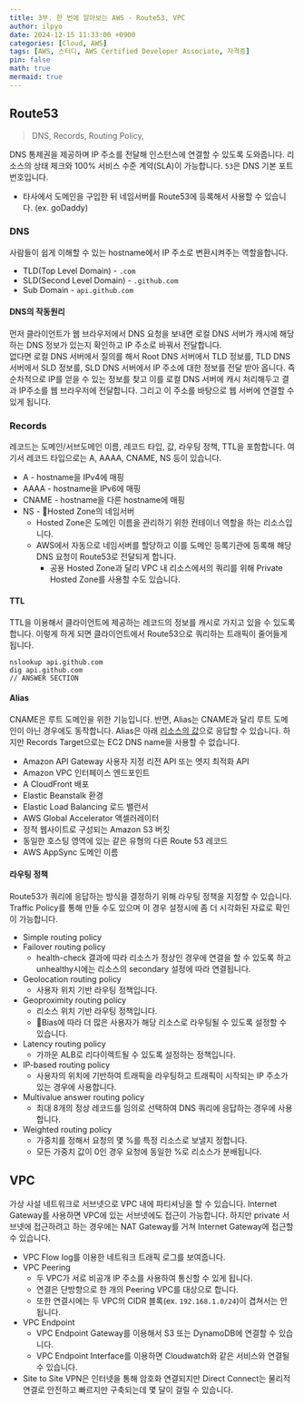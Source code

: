 ```yaml
---
title: 3부. 한 번에 알아보는 AWS - Route53, VPC
author: ilpyo
date: 2024-12-15 11:33:00 +0900
categories: [Cloud, AWS]
tags: [AWS, 스터디, AWS Certified Developer Associate, 자격증]
pin: false
math: true
mermaid: true
---
```


## Route53
> DNS, Records, Routing Policy,

DNS 통제권을 제공하며 IP 주소를 전달해 인스턴스에 연결할 수 있도록 도와줍니다. 리소스의 상태 체크와 100% 서비스 수준 계약(SLA)이 가능합니다. `53`은 DNS 기본 포트번호입니다.
- 타사에서 도메인을 구입한 뒤 네임서버를 Route53에 등록해서 사용할 수 있습니다. (ex. goDaddy)

### DNS
사람들이 쉽게 이해할 수 있는 hostname에서 IP 주소로 변환시켜주는 역할을합니다.
- TLD(Top Level Domain) - `.com`
- SLD(Second Level Domain) - `.github.com`
- Sub Domain - `api.github.com`
#### DNS의 작동원리
먼저 클라이언트가 웹 브라우저에서 DNS 요청을 보내면 로컬 DNS 서버가 캐시에 해당하는 DNS 정보가 있는지 확인하고 IP 주소로 바꿔서 전달합니다.   
없다면 로컬 DNS 서버에서 질의를 해서 Root DNS 서버에서 TLD 정보를, TLD DNS 서버에서 SLD 정보를, SLD DNS 서버에서 IP 주소에 대한 정보를 전달 받아 옵니다. 즉 순차적으로 IP를 얻을 수 있는 정보를 찾고 이를 로컬 DNS 서버에 캐시 처리해두고 결과 IP주소를 웹 브라우저에 전달합니다. 그리고 이 주소를 바탕으로 웹 서버에 연결할 수 있게 됩니다.

### Records
레코드는 도메인/서브도메인 이름, 레코드 타입, 값, 라우팅 정책, TTL을 포함합니다. 여기서 레코드 타입으로는 A, AAAA, CNAME, NS 등이 있습니다.
- A - hostname을 IPv4에 매핑
- AAAA - hostname을 IPv6에 매핑
- CNAME - hostname을 다른 hostname에 매핑
- NS - Hosted Zone의 네임서버
  - Hosted Zone은 도메인 이름을 관리하기 위한 컨테이너 역할을 하는 리소스입니다.
  - AWS에서 자동으로 네임서버를 할당하고 이를 도메인 등록기관에 등록해 해당 DNS 요청이 Route53로 전달되게 합니다.
    - 공용 Hosted Zone과 달리 VPC 내 리소스에서의 쿼리를 위해 Private Hosted Zone를 사용할 수도 있습니다.

#### TTL
TTL을 이용해서 클라이언트에 제공하는 레코드의 정보를 캐시로 가지고 있을 수 있도록 합니다. 이렇게 하게 되면 클라이언트에서 Route53으로 쿼리하는 트래픽이 줄어들게 됩니다.
```
nslookup api.github.com
dig api.github.com
// ANSWER SECTION
```

#### Alias
CNAME은 루트 도메인을 위한 기능입니다. 반면, Alias는 CNAME과 달리 루트 도메인이 아닌 경우에도 동작합니다.  Alias은 아래 [리소스의 값](https://docs.aws.amazon.com/ko_kr/Route53/latest/DeveloperGuide/resource-record-sets-choosing-alias-non-alias.html)으로 응답할 수 있습니다. 하지만 Records Target으로는 EC2 DNS name을 사용할 수 없습니다.
- Amazon API Gateway 사용자 지정 리전 API 또는 엣지 최적화 API
- Amazon VPC 인터페이스 엔드포인트
- A CloudFront 배포
- Elastic Beanstalk 환경
- Elastic Load Balancing 로드 밸런서
- AWS Global Accelerator 액셀러레이터
- 정적 웹사이트로 구성되는 Amazon S3 버킷
- 동일한 호스팅 영역에 있는 같은 유형의 다른 Route 53 레코드
- AWS AppSync 도메인 이름

#### 라우팅 정책
Route53가 쿼리에 응답하는 방식을 결정하기 위해 라우팅 정책을 지정할 수 있습니다. Traffic Policy를 통해 만들 수도 있으며 이 경우 설정시에 좀 더 시각화된 자료로 확인이 가능합니다.
- Simple routing policy
- Failover routing policy
  - health-check 결과에 따라 리소스가 정상인 경우에 연결을 할 수 있도록 하고 unhealthy시에는 리소스의 secondary 설정에 따라 연결됩니다.
- Geolocation routing policy
  - 사용자 위치 기반 라우팅 정책입니다.
- Geoproximity routing policy
  - 리소스 위치 기반 라우팅 정책입니다.
  - Bias에 따라 더 많은 사용자가 해당 리소스로 라우팅될 수 있도록 설정할 수 있습니다.
- Latency routing policy
  - 가까운 ALB로 리다이렉트될 수 있도록 설정하는 정책입니다.
- IP-based routing policy
  - 사용자의 위치에 기반하여 트래픽을 라우팅하고 트래픽이 시작되는 IP 주소가 있는 경우에 사용합니다.
- Multivalue answer routing policy
  - 최대 8개의 정상 레코드를 임의로 선택하여 DNS 쿼리에 응답하는 경우에 사용합니다.
- Weighted routing policy
  - 가중치를 정해서 요청의 몇 %를 특정 리소스로 보낼지 정합니다.
  - 모든 가중치 값이 0인 경우 요청에 동일한 %로 리소스가 분배됩니다.

## VPC
가상 사설 네트워크로 서브넷으로 VPC 내에 파티셔닝을 할 수 있습니다. Internet Gateway를 사용하면 VPC에 있는 서브넷에도 접근이 가능합니다. 하지만 private 서브넷에 접근하려고 하는 경우에는 NAT Gateway를 거쳐 Internet Gateway에 접근할 수 있습니다.
- VPC Flow log를 이용한 네트워크 트래픽 로그를 보여줍니다.
- VPC Peering
  - 두 VPC가 서로 비공개 IP 주소를 사용하여 통신할 수 있게 됩니다.
  - 연결은 단방향으로 한 개의 Peering VPC를 대상으로 합니다.
  - 또한 연결시에는 두 VPC의 CIDR 블록(ex. `192.168.1.0/24`)이 겹쳐서는 안 됩니다.
- VPC Endpoint
  - VPC Endpoint Gateway를 이용해서 S3 또는 DynamoDB에 연결할 수 있습니다.
  - VPC Endpoint Interface를 이용하면 Cloudwatch와 같은 서비스와 연결될 수 있습니다.
- Site to Site VPN은 인터넷을 통해 암호화 연결되지만 Direct Connect는 물리적 연결로 안전하고 빠르지만 구축되는데 몇 달이 걸릴 수 있습니다.
